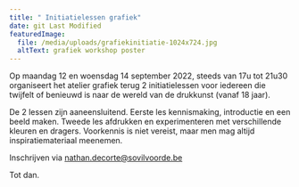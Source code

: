 ```yaml
---
title: " Initiatielessen grafiek"
date: git Last Modified
featuredImage:
  file: /media/uploads/grafiekinitiatie-1024x724.jpg
  altText: grafiek workshop poster
---
```

Op maandag 12 en woensdag 14 september 2022, steeds van 17u tot 21u30 organiseert het atelier grafiek terug 2 initiatielessen voor iedereen die twijfelt of benieuwd is naar de wereld van de drukkunst (vanaf 18 jaar).

De 2 lessen zijn aaneensluitend. Eerste les kennismaking, introductie en een beeld maken. Tweede les afdrukken en experimenteren met verschillende kleuren en dragers. Voorkennis is niet vereist, maar men mag altijd inspiratiemateriaal meenemen.



Inschrijven via nathan.decorte@sovilvoorde.be

Tot dan.